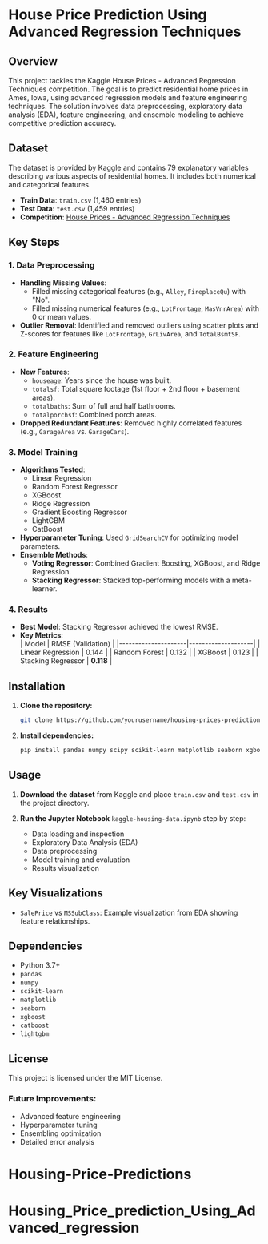 # House Price Prediction Using Advanced Regression Techniques

## Overview
This project tackles the Kaggle House Prices - Advanced Regression Techniques competition. The goal is to predict residential home prices in Ames, Iowa, using advanced regression models and feature engineering techniques. The solution involves data preprocessing, exploratory data analysis (EDA), feature engineering, and ensemble modeling to achieve competitive prediction accuracy.

## Dataset
The dataset is provided by Kaggle and contains 79 explanatory variables describing various aspects of residential homes. It includes both numerical and categorical features.
- **Train Data**: `train.csv` (1,460 entries)
- **Test Data**: `test.csv` (1,459 entries)
- **Competition**: [House Prices - Advanced Regression Techniques](https://www.kaggle.com/competitions/house-prices-advanced-regression-techniques)

## Key Steps

### 1. Data Preprocessing
- **Handling Missing Values**:  
  - Filled missing categorical features (e.g., `Alley`, `FireplaceQu`) with "No".
  - Filled missing numerical features (e.g., `LotFrontage`, `MasVnrArea`) with 0 or mean values.
- **Outlier Removal**: Identified and removed outliers using scatter plots and Z-scores for features like `LotFrontage`, `GrLivArea`, and `TotalBsmtSF`.

### 2. Feature Engineering
- **New Features**:  
  - `houseage`: Years since the house was built.
  - `totalsf`: Total square footage (1st floor + 2nd floor + basement areas).
  - `totalbaths`: Sum of full and half bathrooms.
  - `totalporchsf`: Combined porch areas.
- **Dropped Redundant Features**: Removed highly correlated features (e.g., `GarageArea` vs. `GarageCars`).

### 3. Model Training
- **Algorithms Tested**:  
  - Linear Regression
  - Random Forest Regressor
  - XGBoost
  - Ridge Regression
  - Gradient Boosting Regressor
  - LightGBM
  - CatBoost
- **Hyperparameter Tuning**: Used `GridSearchCV` for optimizing model parameters.
- **Ensemble Methods**:  
  - **Voting Regressor**: Combined Gradient Boosting, XGBoost, and Ridge Regression.
  - **Stacking Regressor**: Stacked top-performing models with a meta-learner.

### 4. Results
- **Best Model**: Stacking Regressor achieved the lowest RMSE.
- **Key Metrics**:  
  | Model              | RMSE (Validation) |
  |---------------------|--------------------|
  | Linear Regression   | 0.144             |
  | Random Forest       | 0.132             |
  | XGBoost             | 0.123             |
  | Stacking Regressor  | **0.118**         |

## Installation

1. **Clone the repository:**
   ```bash
   git clone https://github.com/yourusername/housing-prices-prediction.git
   ```

2. **Install dependencies:**
   ```bash
   pip install pandas numpy scipy scikit-learn matplotlib seaborn xgboost catboost lightgbm
   ```

## Usage

1. **Download the dataset** from Kaggle and place `train.csv` and `test.csv` in the project directory.

2. **Run the Jupyter Notebook** `kaggle-housing-data.ipynb` step by step:
   - Data loading and inspection
   - Exploratory Data Analysis (EDA)
   - Data preprocessing
   - Model training and evaluation
   - Results visualization

## Key Visualizations
- `SalePrice` vs `MSSubClass`: Example visualization from EDA showing feature relationships.

## Dependencies
- Python 3.7+
- `pandas`
- `numpy`
- `scikit-learn`
- `matplotlib`
- `seaborn`
- `xgboost`
- `catboost`
- `lightgbm`

## License
This project is licensed under the MIT License.


### Future Improvements:
- Advanced feature engineering
- Hyperparameter tuning
- Ensembling optimization
- Detailed error analysis
# Housing-Price-Predictions
# Housing_Price_prediction_Using_Advanced_regression
